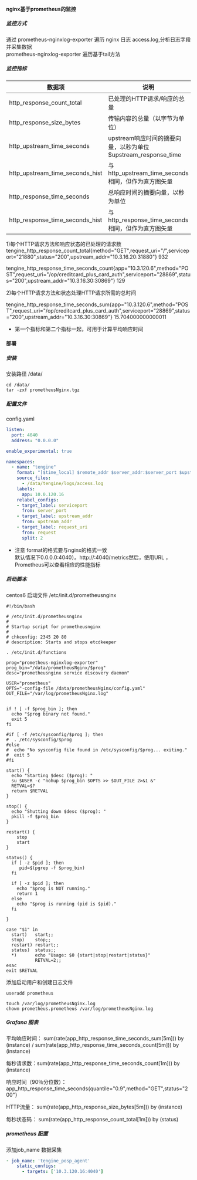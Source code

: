 #### nginx基于prometheus的监控

##### 监控方式
通过 prometheus-nginxlog-exporter 遍历 nginx 日志 access.log,分析日志字段并采集数据  
prometheus-nginxlog-exporter 遍历基于tail方法


##### 监控指标
|数据项|说明|
| ------ | ------ |
|http_response_count_total  | 已处理的HTTP请求/响应的总量|
|http_response_size_bytes  |  传输内容的总量（以字节为单位）|
|http_upstream_time_seconds | upstream响应时间的摘要向量，以秒为单位$upstream_response_time|
| http_upstream_time_seconds_hist | 与 http_upstream_time_seconds 相同，但作为直方图矢量|
| http_response_time_seconds | 总响应时间的摘要向量，以秒为单位 |
| http_response_time_seconds_hist | 与 http_response_time_seconds 相同，但作为直方图矢量|



1)每个HTTP请求方法和响应状态的已处理的请求数   
tengine_http_response_count_total{method="GET",request_uri="/",serviceport="21880",status="200",upstream_addr="10.3.16.20:31880"} 932

tengine_http_response_time_seconds_count{app="10.3.120.6",method="POST",request_uri="/op/creditcard_plus_card_auth",serviceport="28869",status="200",upstream_addr="10.3.16.30:30869"} 129

2)每个HTTP请求方法和状态处理HTTP请求所需的总时间   

tengine_http_response_time_seconds_sum{app="10.3.120.6",method="POST",request_uri="/op/creditcard_plus_card_auth",serviceport="28869",status="200",upstream_addr="10.3.16.30:30869"} 15.704000000000011


* 第一个指标和第二个指标一起，可用于计算平均响应时间

#### 部署
##### 安装
安装路径 /data/
```shell
cd /data/
tar -zxf prometheusNginx.tgz
```

##### 配置文件
config.yaml
```yaml
listen:
  port: 4040
  address: "0.0.0.0"

enable_experimental: true

namespaces:
  - name: "tengine"
    format: "[$time_local] $remote_addr $server_addr:$server_port $upstream_addr \"$request\" [$request_length/$bytes_sent] \"$status\"  {$request_time/$upstream_response_time} \"$http_referer\" \"$host\" \"$http_user_agent\" $http_x_forwarded_for"
    source_files:
      - /data/tengine/logs/access.log
    labels:
      app: 10.0.120.16
    relabel_configs:
    - target_label: serviceport
      from: server_port
    - target_label: upstream_addr
      from: upstream_addr
    - target_label: request_uri
      from: request
      split: 2
```

* 注意 format的格式要与nginx的格式一致   
默认情况下0.0.0.0:4040）。http://<IP>:4040/metrics然后，使用URL ，Prometheus可以查看相应的性能指标

##### 启动脚本

centos6 启动文件 /etc/init.d/prometheusnginx
``` shell
#!/bin/bash

# /etc/init.d/prometheusnginx
#
# Startup script for prometheusnginx
#
# chkconfig: 2345 20 80
# description: Starts and stops etcdkeeper

. /etc/init.d/functions

prog="prometheus-nginxlog-exporter"
prog_bin="/data/prometheusNginx/$prog"
desc="prometheusnginx service discovery daemon"

USER="prometheus"
OPTS="-config-file /data/prometheusNginx/config.yaml"
OUT_FILE="/var/log/prometheusNginx.log"


if ! [ -f $prog_bin ]; then
  echo "$prog binary not found."
  exit 5
fi

#if [ -f /etc/sysconfig/$prog ]; then
#  . /etc/sysconfig/$prog
#else
#  echo "No sysconfig file found in /etc/sysconfig/$prog... exiting."
#  exit 5
#fi

start() {
  echo "Starting $desc ($prog): "
  su $USER -c "nohup $prog_bin $OPTS >> $OUT_FILE 2>&1 &"
  RETVAL=$?
  return $RETVAL
}

stop() {
  echo "Shutting down $desc ($prog): "
  pkill -f $prog_bin
}

restart() {
    stop
    start
}

status() {
  if [ -z $pid ]; then
     pid=$(pgrep -f $prog_bin)
  fi

  if [ -z $pid ]; then
    echo "$prog is NOT running."
    return 1
  else
    echo "$prog is running (pid is $pid)."
  fi

}

case "$1" in
  start)   start;;
  stop)    stop;;
  restart) restart;;
  status)  status;;
  *)       echo "Usage: $0 {start|stop|restart|status}"
           RETVAL=2;;
esac
exit $RETVAL
```

添加启动用户和创建日志文件
```shell
useradd prometheus

touch /var/log/prometheusNginx.log
chown prometheus.prometheus /var/log/prometheusNginx.log
```

##### Grafana 图表

平均响应时间：
sum(rate(app_http_response_time_seconds_sum[5m])) by (instance) / sum(rate(app_http_response_time_seconds_count[5m])) by (instance)   

每秒请求数：sum(rate(app_http_response_time_seconds_count[1m])) by (instance)   

响应时间（90％分位数）： app_http_response_time_seconds{quantile="0.9",method="GET",status="200"}   

HTTP流量： sum(rate(app_http_response_size_bytes[5m])) by (instance)   

每秒状态码： sum(rate(app_http_response_count_total[1m])) by (status) 


##### prometheus 配置
添加job_name 数据采集
```yaml
- job_name: 'tengine_posp_agent'
    static_configs:
      - targets: ['10.3.120.16:4040']
```